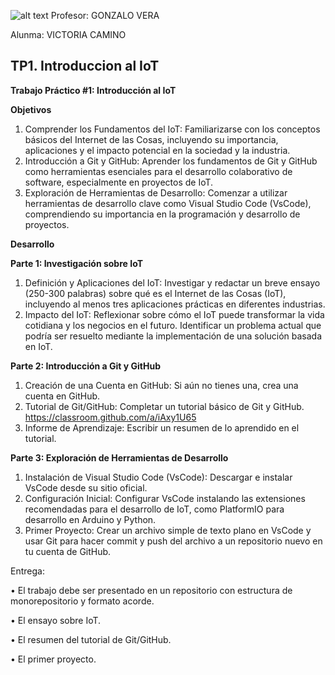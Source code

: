 ![alt text](../recursos/logo.png)
Profesor: GONZALO VERA

Alunma: VICTORIA CAMINO

## TP1. Introduccion al IoT

**Trabajo Práctico #1: Introducción al IoT**

**Objetivos**

1. Comprender los Fundamentos del IoT: Familiarizarse con los
conceptos básicos del Internet de las Cosas, incluyendo su
importancia, aplicaciones y el impacto potencial en la sociedad y
la industria.
2. Introducción a Git y GitHub: Aprender los fundamentos de Git y
GitHub como herramientas esenciales para el desarrollo
colaborativo de software, especialmente en proyectos de IoT.
3. Exploración de Herramientas de Desarrollo: Comenzar a
utilizar herramientas de desarrollo clave como Visual Studio Code
(VsCode), comprendiendo su importancia en la programación y
desarrollo de proyectos.

**Desarrollo**

**Parte 1: Investigación sobre IoT**

1. Definición y Aplicaciones del IoT: Investigar y redactar un breve
ensayo (250-300 palabras) sobre qué es el Internet de las Cosas
(IoT), incluyendo al menos tres aplicaciones prácticas en
diferentes industrias.
2. Impacto del IoT: Reflexionar sobre cómo el IoT puede
transformar la vida cotidiana y los negocios en el futuro. Identificar
un problema actual que podría ser resuelto mediante la
implementación de una solución basada en IoT.

**Parte 2: Introducción a Git y GitHub**

1. Creación de una Cuenta en GitHub: Si aún no tienes una, crea
una cuenta en GitHub.
2. Tutorial de Git/GitHub: Completar un tutorial básico de Git y
GitHub. https://classroom.github.com/a/iAxy1U65
3. Informe de Aprendizaje: Escribir un resumen de lo aprendido en
el tutorial.

**Parte 3: Exploración de Herramientas de Desarrollo**

1. Instalación de Visual Studio Code (VsCode): Descargar e
instalar VsCode desde su sitio oficial.
2. Configuración Inicial: Configurar VsCode instalando las
extensiones recomendadas para el desarrollo de IoT, como
PlatformIO para desarrollo en Arduino y Python.
3. Primer Proyecto: Crear un archivo simple de texto plano en
VsCode y usar Git para hacer commit y push del archivo a un
repositorio nuevo en tu cuenta de GitHub.

Entrega:

• El trabajo debe ser presentado en un repositorio con estructura de
monorepositorio y formato acorde.

• El ensayo sobre IoT.

• El resumen del tutorial de Git/GitHub.

• El primer proyecto.